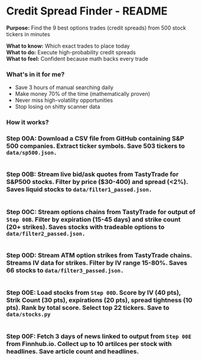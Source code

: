 # Credit Spread Finder - README

**Purpose:** Find the 9 best options trades (credit spreads) from 500 stock tickers in minutes

**What to know:** Which exact trades to place today  
**What to do:** Execute high-probability credit spreads  
**What to feel:** Confident because math backs every trade


### What's in it for me?
- Save 3 hours of manual searching daily
- Make money 70% of the time (mathematically proven)
- Never miss high-volatility opportunities
- Stop losing on shitty scanner data

### How it works?

### Step 00A: Download a CSV file from GitHub containing S&P 500 companies. Extract ticker symbols. Save 503 tickers to `data/sp500.json.` 

```bash
```

### Step 00B: Stream live bid/ask quotes from TastyTrade for S&P500 stocks. Filter by price ($30-400) and spread (<2%). Saves liquid stocks to `data/filter1_passed.json.`

```bash
```

### Step 00C: Stream options chains from TastyTrade for output of `Step 00B`. Filter by expiration (15-45 days) and strike count (20+ strikes). Saves stocks with tradeable options to `data/filter2_passed.json.`

```bash
```

### Step 00D: Stream ATM option strikes from TastyTrade chains. Streams IV data for strikes. Filter by IV range 15-80%. Saves 66 stocks to `data/filter3_passed.json.`

```bash
```

### Step 00E: Load stocks from `Step 00D`.  Score by IV (40 pts), Strik Count (30 pts), expirations (20 pts), spread tightness (10 pts).  Rank by total score.  Select top 22 tickers.  Save to `data/stocks.py`

```bash
```

### Step 00F: Fetch 3 days of news linked to output from `Step 00E` from Finnhub.io.  Collect up to 10 artilces per stock with headlines.  Save article count and headlines.

```bash
```




